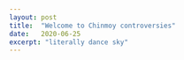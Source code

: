 ```yaml
---
layout: post
title:  "Welcome to Chinmoy controversies"
date:   2020-06-25
excerpt: "literally dance sky"
---
```

